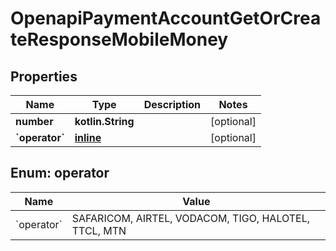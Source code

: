 
# OpenapiPaymentAccountGetOrCreateResponseMobileMoney

## Properties
Name | Type | Description | Notes
------------ | ------------- | ------------- | -------------
**number** | **kotlin.String** |  |  [optional]
**&#x60;operator&#x60;** | [**inline**](#&#x60;Operator&#x60;) |  |  [optional]


<a id="`Operator`"></a>
## Enum: operator
Name | Value
---- | -----
&#x60;operator&#x60; | SAFARICOM, AIRTEL, VODACOM, TIGO, HALOTEL, TTCL, MTN



